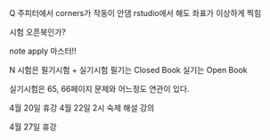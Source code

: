 Q
주피터에서 corners가 작동이 안댐
rstudio에서 해도 좌표가 이상하게 찍힘

시험 오픈북인가?

note
apply 마스터!!


N
시험은 필기시험 + 실기시험
필기는 Closed Book
실기는 Open Book

실기시험은 65, 66페이지 문제와 어느정도 연관이 있다.

4월 20일 휴강
4월 22일 2시 숙제 해설 강의

4월 27일 휴강